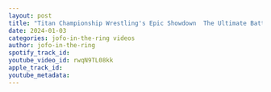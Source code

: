 ```yaml
---
layout: post
title: "Titan Championship Wrestling's Epic Showdown  The Ultimate Battle for the Title!"
date: 2024-01-03
categories: jofo-in-the-ring videos
author: jofo-in-the-ring
spotify_track_id: 
youtube_video_id: rwqN9TL08kk
apple_track_id: 
youtube_metadata: 
---
```

